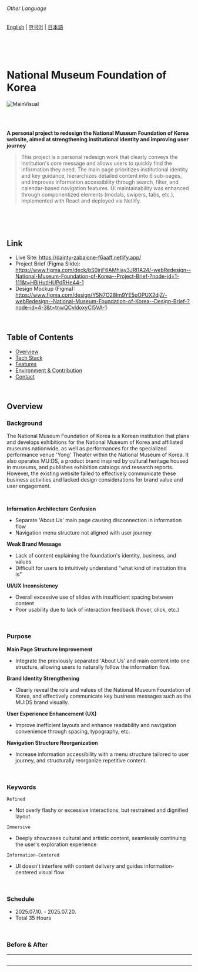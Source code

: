 ###### Other Language
[English](https://github.com/dkssud-dus/webRedesign-National_Museum_Foundation_of_Korea/blob/main/README_en.md) | [한국어](https://github.com/dkssud-dus/webRedesign-National_Museum_Foundation_of_Korea/blob/main/README.md) | [日本語](https://github.com/dkssud-dus/webRedesign-National_Museum_Foundation_of_Korea/blob/main/README_ja.md)

<br/><br/><br/>

# National Museum Foundation of Korea
![MainVisual](https://github.com/user-attachments/assets/0f863024-ea62-40c6-b099-cdb24e5a8a4e)

<br/><br/>

**A personal project to redesign the National Museum Foundation of Korea website, aimed at strengthening institutional identity and improving user journey**
> This project is a personal redesign work that clearly conveys the institution's core message and allows users to quickly find the information they need. The main page prioritizes institutional identity and key guidance, hierarchizes detailed content into 6 sub-pages, and improves information accessibility through search, filter, and calendar-based navigation features. UI maintainability was enhanced through componentized elements (modals, swipers, tabs, etc.), implemented with React and deployed via Netlify.

<br/><br/><br/>

## Link
- Live Site: https://dainty-zabaione-f6aaff.netlify.app/
- Project Brief (Figma Slide): https://www.figma.com/deck/bS0jrjF6AMhiay3JRl1A24/-webRedesign--National-Museum-Foundation-of-Korea--Project-Brief-?node-id=1-111&t=HBlHutlHUPdRHe44-1
- Design Mockup (Figma): https://www.figma.com/design/Y5N7O28Im9YE5pOPUX2djZ/-webRedesign--National-Museum-Foundation-of-Korea--Design-Brief-?node-id=4-3&t=tnwQCvldoxyCI5VA-1

<br/>

## Table of Contents
- [Overview](#overview)
- [Tech Stack](#tech-stack)
- [Features](#features)
- [Environment & Contribution](#environment--contribution)
- [Contact](#contact)

<br/>

## Overview
### Background
The National Museum Foundation of Korea is a Korean institution that plans and develops exhibitions for the National Museum of Korea and affiliated museums nationwide, as well as performances for the specialized performance venue 'Yong' Theater within the National Museum of Korea. It also operates MU:DS, a product brand inspired by cultural heritage housed in museums, and publishes exhibition catalogs and research reports. However, the existing website failed to effectively communicate these business activities and lacked design considerations for brand value and user engagement.

<br/>

**Information Architecture Confusion**     
- Separate 'About Us' main page causing disconnection in information flow   
- Navigation menu structure not aligned with user journey      

**Weak Brand Message**   
- Lack of content explaining the foundation's identity, business, and values   
- Difficult for users to intuitively understand "what kind of institution this is"
  
**UI/UX Inconsistency**    
- Overall excessive use of slides with insufficient spacing between content     
- Poor usability due to lack of interaction feedback (hover, click, etc.)      

<br/>

### Purpose
**Main Page Structure Improvement**      
- Integrate the previously separated 'About Us' and main content into one structure, allowing users to naturally follow the information flow.

**Brand Identity Strengthening**    
- Clearly reveal the role and values of the National Museum Foundation of Korea, and effectively communicate key business messages such as the MU:DS brand visually.

**User Experience Enhancement (UX)**          
- Improve inefficient layouts and enhance readability and navigation convenience through spacing, typography, etc.

**Navigation Structure Reorganization**       
- Increase information accessibility with a menu structure tailored to user journey, and structurally reorganize repetitive content.

<br/>

### Keywords
`Refined`
- Not overly flashy or excessive interactions, but restrained and dignified layout   
  
`Immersive`
- Deeply showcases cultural and artistic content, seamlessly continuing the user's exploration experience

`Information-Centered`
- UI doesn't interfere with content delivery and guides information-centered visual flow

<br/>

### Schedule
- 2025.07.10. - 2025.07.20.
- Total 35 Hours
  
<br/>

### Before & After
| Before | After |
|--------|-------|
| <img width="1920" height="1980" alt="image" src="https://github.com/user-attachments/assets/86dca8b2-c63a-459d-a01d-b8ab7ce7d082" /> | <img width="1920" height="5735" alt="image" src="https://github.com/user-attachments/assets/530d29ba-1ab7-4d54-a3ad-0061375a3cdc" /> |

</br>

<details>
<summary>Sub Pages (6)</summary>

#### Directions
| Before | After |
|--------|-------|
| <img width="1920" height="2175" alt="image" src="https://github.com/user-attachments/assets/ee56e9bf-2e77-4003-ac29-0a22aaa0a6b7" /> | <img width="1920" height="2216" alt="image" src="https://github.com/user-attachments/assets/869601c0-db3d-4af9-b881-ee6831552d2a" />  |

</br>

#### Performances & Exhibitions
| Before | After |
|--------|-------|
| <img width="1920" height="1798" alt="image" src="https://github.com/user-attachments/assets/59b636f7-2b39-49f6-a2de-0af8ef6faaba" /> <img width="1920" height="1218" alt="image" src="https://github.com/user-attachments/assets/58d76331-ea69-4785-8caa-334f11b52b2a" /> | <img width="1920" height="2389" alt="image" src="https://github.com/user-attachments/assets/9edc54d6-2218-41e5-819a-bc181d96e2c9" /> |

</br>

#### Annual Schedule
| Before | After |
|--------|-------|
| <img width="1920" height="1511" alt="image" src="https://github.com/user-attachments/assets/f8559711-1b52-4e30-9575-902e55f18ba7" /> | <img width="1920" height="1939" alt="image" src="https://github.com/user-attachments/assets/5875d9c5-f3ba-4feb-b84c-40e3cc23c046" />  |

</br>

#### Events
| Before | After |
|--------|-------|
| <img width="1920" height="1748" alt="image" src="https://github.com/user-attachments/assets/cdf7eabe-2994-4102-bfe8-9db4c43af8c1" /> | <img width="1920" height="2522" alt="image" src="https://github.com/user-attachments/assets/2d79a8f7-ab17-4eca-891a-83729d7816fb" />  |

</br>

#### Notices
| Before | After |
|--------|-------|
| <img width="1920" height="1979" alt="image" src="https://github.com/user-attachments/assets/fb75aeb8-3974-4fb9-91f3-3f5dccd010c0" /> | <img width="1920" height="2529" alt="image" src="https://github.com/user-attachments/assets/2b6d5eed-a33a-4691-8d24-831e6d450696" />  |

</br>

#### 404 (Error)
| Before | After |
|--------|-------|
| <img width="1920" height="919" alt="image" src="https://github.com/user-attachments/assets/6cfd9800-06bb-4625-8e55-585b718bcefd" /> | <img width="1920" height="1459" alt="image" src="https://github.com/user-attachments/assets/86f36874-0926-437b-9476-4b64cf060ed2" />  |

</br>

</details>

</br>

<br/>

## Tech Stack
**Design / Prototyping** 
- Figma
- Notion
  
**Frontend** 
- React
  - React Router    
  - React Swiper    
  - React Calendar   
  - React Bootstrap Icons
- SCSS (CSS Preprocessor)

**Development Environment** 
- VS Code

**Deployment / CI**
- Netlify  

<br/>

> This project was completed alongside learning `React`, with learning records organized in Notion.

<details>
   
<summary>Notion Link (In Korean)</summary>
  
</br>
  
- [props: Receiving text in components](https://buttoned-gibbon-63a.notion.site/props-233f5057cabe80b6a997fd650af2d2cc?source=copy_link)
- [useState: Creating dropdown navigation ](https://buttoned-gibbon-63a.notion.site/useState-232f5057cabe808eabacc5cbbe84a371?source=copy_link)
- [useState: Creating modals](https://buttoned-gibbon-63a.notion.site/useState-232f5057cabe8081a40ddda4bc5bad45?source=copy_link)
- [useState: Creating tab structure](https://buttoned-gibbon-63a.notion.site/useState-236f5057cabe80649394c7ab38852024?source=copy_link)
- [useState: Changing input text on button click](https://buttoned-gibbon-63a.notion.site/233f5057cabe80338ea6feff9e4b8821?source=copy_link)
- [useEffect: Sorting by date](https://buttoned-gibbon-63a.notion.site/234f5057cabe80f0ae80eeadaf093a76?source=copy_link)
- [useEffect: Filtering elements by current date](https://buttoned-gibbon-63a.notion.site/234f5057cabe80bf84fef132891fe488?source=copy_link)
- [useState / useEffect: Displaying calendar based on today's date](https://buttoned-gibbon-63a.notion.site/234f5057cabe8014adb8e44d48994d61?source=copy_link)
- [useState / useEffect: Changing text when slide is active using callback functions](https://buttoned-gibbon-63a.notion.site/234f5057cabe80ce97cef11ee8ed210a?source=copy_link)
- [useState / useEffect: Componentizing filtering buttons](https://buttoned-gibbon-63a.notion.site/233f5057cabe803bb08be4effa2def35?source=copy_link)
- [Router: Creating buttons by componentizing <Link>](https://buttoned-gibbon-63a.notion.site/Link-233f5057cabe8084b42fd599fdff4969?source=copy_link) 
- [Calendar: Drawing calendars](https://buttoned-gibbon-63a.notion.site/React-Calendar-236f5057cabe807fa9b2dcb392e40cc0?source=copy_link)

</br>

</details>

</br>

<br/>

## Features
### Core Feature
`Content Filtering`
- Filter performance and exhibition content by `date`, `category`, and `tag`
- Filter notices and event content by `tag`
- Helps users quickly navigate to desired information while enabling systematic organization of overall content structure

`Search`
- Direct content exploration through `keyword input`
- Essential for user goal-oriented navigation, strengthens UX flow along with filtering features
  
`Common Component-Based UI Structure`
- Componentize repeatedly used UI elements (slides, buttons, cards, etc.) to ensure design consistency and code reusability

<br/>

### [Main Page](https://dainty-zabaione-f6aaff.netlify.app/)

<details>
  <summary>Click to expand</summary>

<br/>

![Header](https://github.com/user-attachments/assets/89758df8-3ba8-4adb-95af-7d7c9a4d9b36)

### Header
**Purpose**
- Main page structure improvement and IA structure improvement (navigation content reorganization)

**Summary**
- **Integrated main page and institutional page**.        
- Simple linear arrangement with `logo`, `navigation`, `login`, `global`, and `full menu (list)`.       
- `Navigation` shows sub-menus at the bottom on hover.      
   Aimed to simplify information depth as much as possible, reorganizing navigation content at this time.     
  - **Maintain maximum 2 depth (bottom sub-menu)**            
  - Arrange books/online products as sub-menus under `Cultural Products` menu           
  - Integrate previously separate performance and exhibition menus into `Performances / Exhibitions`        
  - Move `Rental` to `Usage Guide` sub-menu           
  - For `Open Management`, general users rarely access it, so plan to allow content verification internally. (Not implemented)  

<br/><br/>

![Login](https://github.com/user-attachments/assets/4749cd50-29ac-4c3a-bb02-f031802ff036)

### Login
**Purpose**
- Previously `Login` existed as an internal page, but design as a `modal` to enable immediate login from any page at any time.

**Summary**
- Implemented login screen using `input`
- When hovering over other service login icons, icon background and text color change to the respective brand color
- Modal closes when clicking `X` button and overlay.

<br/><br/>

![Sitemap](https://github.com/user-attachments/assets/fcfc7942-7f17-404a-a0be-b6b252c62753)

### Full Menu
**Purpose**
- The existing `full menu` had complex information structure, and institutional page navigation appeared first, making it difficult for users to find information.
- Rearrange menus in the order of improved `navigation` and improve for at-a-glance viewing.

**Summary**
- Menu color changes on hover.
- Used `Router`'s `NavLink` to intuitively show users which page they are on.
- Modal closes when clicking `X` button and overlay.
  
<br/><br/>

![MainVisual](https://github.com/user-attachments/assets/0f863024-ea62-40c6-b099-cdb24e5a8a4e)

### Main Visual
**Purpose**
- Emphasize brand value through catchphrases and images that match institutional image and purpose.
- Guide visit-related information.

**Summary**
- Implemented search box and tags using `input` and `button` at the top, enabling users to quickly find desired information.
- Used the exterior photo of the building where the National Museum Foundation of Korea is located as background, created catchphrases to emphasize brand value.
- Guide visit-related information through visit hours, admission fees, closure day information blocks and directions `Link` button.
  - The `Link` button was componentized, allowing name and `to=""` to be changed using `props` from the main page.
  
<br/><br/>

![ExhibitionsPerformanceSection](https://github.com/user-attachments/assets/17bc160a-b124-4364-8f46-054f23613a37)

### Performances & Exhibitions
**Purpose**
- Separate performance and exhibition announcements that were previously used as main visuals into sections.
- Improve the existing `slides` that couldn't be swiped, considering user manipulation convenience.

**Summary**
- Used `Swiper` to view performances or exhibitions at once.            
  - The `Swiper` was componentized to be imported and used on sub-pages.     
- Used tab structure of `All` / `Performances` / `Exhibitions` to filter by desired category.     
  - The tab buttons were componentized to be used diversely as filtering buttons on main and sub-pages.           
- `View More` button and `slides` redirect to sub-pages when clicked.
- Placed a simple line calendar at the bottom to check if today is opening day, with redirection to sub-pages to check specific performances and exhibitions. 
  
<br/><br/>

![NoticesSection](https://github.com/user-attachments/assets/7c37a4b2-d882-4df5-8b93-95a097e5536f)

### Notices
**Purpose**
- Improve the existing bulletin board-style section that showed ten posts, reduce information quantity and add spacing to enhance readability.

**Summary**
- Used componentized tab buttons to filter categories of `All` / `Notice` / `Announcement` / `Press` / `Recruitment`.
- `View More` button and posts redirect to sub-pages when clicked.
  
<br/><br/>

![EventsSection](https://github.com/user-attachments/assets/c1878461-96fb-4dca-9fc9-d026e1777cff)

### Events & News
**Purpose**
- Integrate the existing two image-centered `slides` into one, emphasizing images while also delivering simple information through text.

**Summary**
- Created image slides using `Swiper`.
- Text matching the active slide appears on the left.
- `Images` and `View More` button redirect to sub-pages when clicked.
  
<br/><br/>

![GoodsSection](https://github.com/user-attachments/assets/adae60d1-bae7-4035-8ac1-7698c8bb0c51)

### Museum Goods, Permeating Daily Life
**Purpose**
- Reduce the excessively used number of `slides` and improve layout to show products at once.

**Summary**
- Used `Grid` to create an image-emphasizing layout.
- Overlay appears on hover with product name and price.
- Each product and online store redirect to 404 page in `new window` when clicked.
  
<br/><br/>

![SocialSection](https://github.com/user-attachments/assets/74f89a53-0733-4a66-b775-bf5158130ca7)

### Our Stories
**Purpose**
- Separate SNS icons that had minimal presence into a section to promote brand and brand SNS.

**Summary**
- Placed SNS icons and titles on the left, with icon background changing to respective SNS brand color on hover.
- Used `Swiper` on the right to place Naver blog posts, with post titles appearing on hover.
  
<br/><br/>

![Footer](https://github.com/user-attachments/assets/85f4d396-521b-4190-b65f-a26800aa7e26)

### Footer
**Purpose**
- Deliver information as cleanly as possible while giving a sense of page completion.

**Summary**
- Arranged information with center alignment.
  
<br/>

</details>

<br/>

### [Sub Page: Directions](https://dainty-zabaione-f6aaff.netlify.app/directions)

<details>
  <summary>Click to expand</summary>

<br/>

![PageDirection](https://github.com/user-attachments/assets/844d237d-bcb8-4ac8-ad47-abd503613ede)

**Purpose**
- Improve the page that mostly consisted of images and text descriptions.

**Summary**
- Placed Google Maps `iframe` instead of images, enabling users to visit while checking actual maps.
- Used tab structure to conveniently check only desired transportation information.
- Placed major building location information cards at the bottom.

<br/>

</details>

<br/>

### [Sub Page: Performances & Exhibitions](https://dainty-zabaione-f6aaff.netlify.app/exhibitionPerformance)

<details>
  <summary>Click to expand</summary>

<br/>

![PageExhibitionsPerformances](https://github.com/user-attachments/assets/d32acaaa-3c79-4323-93ce-8b582eea4c40)

**Purpose**
- Previously, Monthly Performances / Special Performances / Cultural Events / Current Exhibitions / Upcoming Exhibitions / Past Exhibitions all existed as independent sub-pages.    
- Improve to check information on one page through exhibition and performance menu integration, enhanced `filtering functions` and added `search functions`.    
  - However, minimize the amount of information within the page to avoid situations where users have to absorb too much information at once. 

**Summary**
- Created `search box` as a component and placed it at the top for information search.
- `Ongoing` / `Upcoming` / `Ended` buttons exist for primary `filtering` of performance and exhibition information.
- Used `Tag` in the existing `Performances & Exhibitions` data for secondary `filtering`.
- `Filtering` results appear in the componentized `Swiper` created on the main page.

<br/>

</details>

<br/>

### [Sub Page: Annual Schedule](https://dainty-zabaione-f6aaff.netlify.app/schedule)

<details>
  <summary>Click to expand</summary>

<br/>

![PageSchedule](https://github.com/user-attachments/assets/70f151ae-cbb2-4d53-aeec-35849ece2c66)

**Purpose**
- Improve the existing content structure that showed selected month content as a list.  

**Summary**
- Configured calendar and content in 2-column layout.
- Used npm's `React-Calendar` for calendar import.
- Imported calendar displays `today's date` / `selected date` / `past dates` / `closure days` / `holidays`.
- When selecting a date on the calendar, content for that date appears as a list on the right.
- `Today's date` is selected when accessing the page. 


<br/>

</details>

<br/>

### [Sub Page: Events](https://dainty-zabaione-f6aaff.netlify.app/events)

<details>
  <summary>Click to expand</summary>

<br/>

![PageEvents](https://github.com/user-attachments/assets/2f410fd5-175c-47e1-af0f-8445967b9773)

**Purpose**
- Make categories easier to check and consider card spacing and quantity. 

**Summary**
- Import top `search` component, but create only view all instead of `Ongoing` / `Upcoming` / `Ended` buttons.
- Left side imports and places category buttons for intuitive user access to `filtering functions`.
- Right side uses card format to create album-style layout emphasizing images, changing from existing 4-column to 3-column configuration.


<br/>

</details>

<br/>

### [Sub Page: Notices](https://dainty-zabaione-f6aaff.netlify.app/notices)

<details>
  <summary>Click to expand</summary>

<br/>

![PageNotices](https://github.com/user-attachments/assets/49af2cb4-3033-4236-964d-68290bfd9234)

**Purpose**
- Make categories easier to check and consider list spacing and quantity. 

**Summary**
- Import top `search` component, but create only view all instead of `Ongoing` / `Upcoming` / `Ended` buttons.
- Left side imports and places category buttons for intuitive user access to `filtering functions`.
- Used `pagination` to check lists 10 at a time.

<br/>

</details>

<br/>

### [Sub Page: 404 (Error)](https://dainty-zabaione-f6aaff.netlify.app/*)

<details>
  <summary>Click to expand</summary>

<br/>

![Page404](https://github.com/user-attachments/assets/4169ed55-092f-4d98-9103-9f2add0713d5)

**Purpose**
- Since this page requires navigation to other pages, maintain institutional image while guiding in a friendly tone.  

**Summary**
- Instead of simply showing "404" text, used images like broken pottery to represent institutional image.
- Guide messages were written in detail and friendly manner, considering user mood and expected next actions.


<br/>

</details>

<br/>



## Environment & Contribution
- OS: Windows 11, Windows 10
- Viewpoint: Desktop(1980px)
- Contribute: 100% Individual work (Planning, Design, Development)

<br/>

## Contact
- GitHub: https://github.com/dkssud-dus
- Email: chae3929@gmail.com
- LinkedIn: https://www.linkedin.com/in/dkssud-chaeyeon/


<br/><br/><br/>
